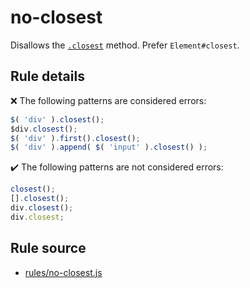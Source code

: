 # no-closest

Disallows the [`.closest`](https://api.jquery.com/closest/) method. Prefer `Element#closest`.

## Rule details

❌ The following patterns are considered errors:
```js
$( 'div' ).closest();
$div.closest();
$( 'div' ).first().closest();
$( 'div' ).append( $( 'input' ).closest() );
```

✔️ The following patterns are not considered errors:
```js
closest();
[].closest();
div.closest();
div.closest;
```
## Rule source

* [rules/no-closest.js](../rules/no-closest.js)
